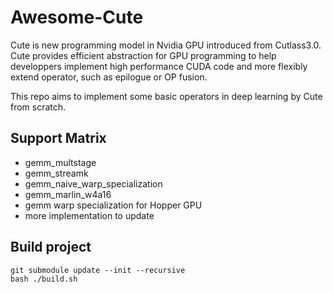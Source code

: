 # Awesome-Cute

Cute is new programming model in Nvidia GPU introduced from Cutlass3.0. Cute provides efficient abstraction for GPU programming to help developpers implement high performance CUDA code and more flexibly extend operator, such as epilogue or OP fusion.

This repo aims to implement some basic operators in deep learning by Cute from scratch.

## Support Matrix
- gemm_multstage
- gemm_streamk
- gemm_naive_warp_specialization
- gemm_marlin_w4a16
- gemm warp specialization for Hopper GPU
- more implementation to update

## Build project
``` shell
git submodule update --init --recursive
bash ./build.sh
```

